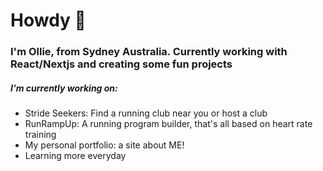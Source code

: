 # Howdy 👋

### I'm Ollie, from Sydney Australia. Currently working with React/Nextjs and creating some fun projects

##### I'm currently working on:
- Stride Seekers: Find a running club near you or host a club
- RunRampUp: A running program builder, that's all based on heart rate training
- My personal portfolio: a site about ME!
- Learning more everyday



<!--
**olliepegram/olliepegram** is a ✨ _special_ ✨ repository because its `README.md` (this file) appears on your GitHub profile.

Here are some ideas to get you started:

- 🔭 I’m currently working on ...
- 🌱 I’m currently learning ...
- 👯 I’m looking to collaborate on ...
- 🤔 I’m looking for help with ...
- 💬 Ask me about ...
- 📫 How to reach me: ...
- 😄 Pronouns: ...
- ⚡ Fun fact: ...
-->
